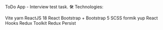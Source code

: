 ToDo App - Interview test task.
🛠 Technologies:

Vite
yarn
ReactJS 18
React Bootstrap + Bootstrap 5
SCSS
formik
yup
React Hooks
Redux Toolkit
Redux Persist
